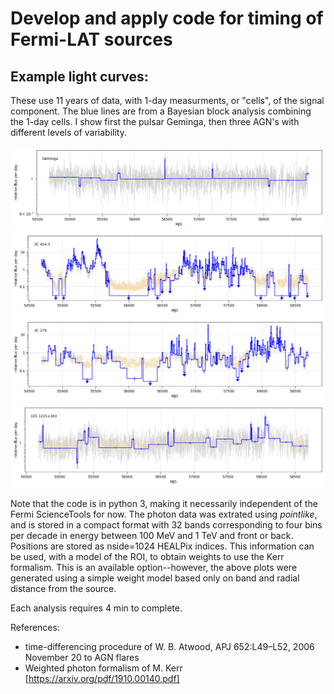 # Develop and apply code for timing of Fermi-LAT sources



## Example light curves:

These use 11 years of data, with 1-day measurments, or "cells", of the signal component. The blue lines are from a Bayesian block analysis combining the 1-day cells.
I show first the pulsar Geminga, then three AGN's with different levels of variability.

![Geminga](images/Geminga.png)
![3C 454.3](images/3C_454.3.png)
![3C 279](images/3C_279.png)
![1ES 1215+303](images/1ES_1215p303.png)

Note that the code is in python 3, making it necessarily independent of the Fermi ScienceTools for now. The photon data was extrated using _pointlike_, and is stored in a compact format with 32 bands corresponding to four bins per decade in energy between 100 MeV and 1 TeV and front or back. Positions are stored as nside=1024 HEALPix indices. This information can be used, with a model of the ROI, to obtain weights to use the Kerr formalism. This is an available option--however, the above plots were generated using a simple weight model based only on band and radial distance from the source.

Each analysis requires 4 min to complete.

References:
* time-differencing procedure of W. B. Atwood, APJ 652:L49–L52, 2006 November 20 to AGN flares
* Weighted photon formalism of M. Kerr  [https://arxiv.org/pdf/1910.00140.pdf]



